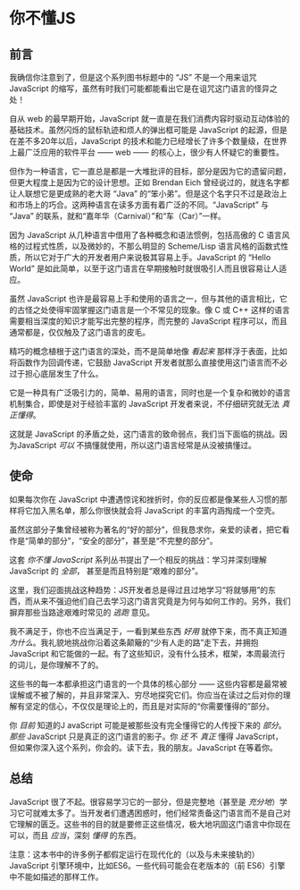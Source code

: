# 你不懂JS

## 前言

我确信你注意到了，但是这个系列图书标题中的 “JS” 不是一个用来诅咒 JavaScript 的缩写，虽然有时我们可能都能看出它是在诅咒这门语言的怪异之处！

自从 web 的最早期开始，JavaScript 就一直是在我们消费内容时驱动互动体验的基础技术。虽然闪烁的鼠标轨迹和烦人的弹出框可能是 JavaScript 的起源，但是在差不多20年以后，JavaScript 的技术和能力已经增长了许多个数量级，在世界上最广泛应用的软件平台 —— web —— 的核心上，很少有人怀疑它的重要性。

但作为一种语言，它一直总是都是一大堆批评的目标，部分是因为它的遗留问题，但更大程度上是因为它的设计思想。正如 Brendan Eich 曾经说过的，就连名字都让人联想它是更成熟的老大哥 “Java” 的“笨小弟”。但是这个名字只不过是政治上和市场上的巧合。这两种语言在读多方面有着广泛的不同。“JavaScript” 与 “Java” 的联系，就和“嘉年华（Carnival）”和“车（Car）”一样。

因为 JavaScript 从几种语言中借用了各种概念和语法惯例，包括高傲的 C 语言风格的过程式性质，以及微妙的，不那么明显的 Scheme/Lisp 语言风格的函数式性质，所以它对于广大的开发者用户来说极其容易上手。JavaScript 的 “Hello World” 是如此简单，以至于这门语言在早期接触时就很吸引人而且很容易让人适应。

虽然 JavaScript 也许是最容易上手和使用的语言之一，但与其他的语言相比，它的古怪之处使得牢固掌握这门语言是一个不常见的现象。像 C 或 C++ 这样的语言需要相当深度的知识才能写出完整的程序，而完整的 JavaScript 程序可以，而且通常都是，仅仅触及了这门语言的皮毛。

精巧的概念植根于这门语言的深处，而不是简单地像 *看起来* 那样浮于表面，比如将函数作为回调传递，它鼓励 JavaScript 开发者就那么直接使用这门语言而不必过于担心底层发生了什么。

它是一种具有广泛吸引力的，简单、易用的语言，同时也是一个复杂和微妙的语言机制集合，即使是对于经验丰富的 JavaScript 开发者来说，不仔细研究就无法 *真正懂得*。

这就是 JavaScript 的矛盾之处，这门语言的致命弱点，我们当下面临的挑战。因为JavaScript *可以* 不搞懂就使用，所以这门语言经常是从没被搞懂过。

## 使命

如果每次你在 JavaScript 中遭遇惊诧和挫折时，你的反应都是像某些人习惯的那样将它加入黑名单，那么你很快就会将 JavaScript 的丰富内涵掏成一个空壳。

虽然这部分子集曾经被称为著名的“好的部分”，但我恳求你，亲爱的读者，把它看作是“简单的部分”，“安全的部分”，甚至是“不完整的部分”。

这套 *你不懂 JavaScript* 系列丛书提出了一个相反的挑战：学习并深刻理解 JavaScript 的 *全部*， 甚至是而且特别是“艰难的部分”。

这里，我们迎面挑战这种趋势：JS开发者总是得过且过地学习“将就够用”的东西，而从来不强迫他们自己去学习这门语言究竟是为何与如何工作的。另外，我们摒弃那些当路途艰难时常见的 *逃跑* 意见。

我不满足于，你也不应当满足于，一看到某些东西 *好用* 就停下来，而不真正知道 *为什么*。我礼貌地挑战你沿着这条颠簸的“少有人走的路”走下去，并拥抱 JavaScript 和它能做的一起。有了这些知识，没有什么技术，框架，本周最流行的词儿，是你理解不了的。

这些书的每一本都承担这门语言的一个具体的核心部分 —— 这些内容都是最常被误解或不被了解的，并且非常深入、穷尽地探究它们。你应当在读过之后对你的理解有坚定的信心，不仅仅是理论上的，而且是对实际的“你需要懂得的”部分。

你 *目前* 知道的J avaScript 可能是被那些没有完全懂得它的人传授下来的 *部分*。*那些*  JavaScript 只是真正的这门语言的影子。你 *还* 不 *真正* 懂得 JavaScript，但如果你深入这个系列，你会的。读下去，我的朋友。JavaScript 在等着你。

## 总结

JavaScript 很了不起。很容易学习它的一部分，但是完整地（甚至是 *充分地*）学习它可就难太多了。当开发者们遭遇困惑时，他们经常责备这门语言而不是自己对它理解的匮乏。这些书的目的就是要修正这些情况，极大地巩固这门语言中你现在可以，而且 *应当*，深刻 *懂得* 的东西。

注意：这本书中的许多例子都假定运行在现代化的（以及与未来接轨的）JavaScript 引擎环境中，比如ES6。一些代码可能会在老版本的（前 ES6）引擎中不能如描述的那样工作。
